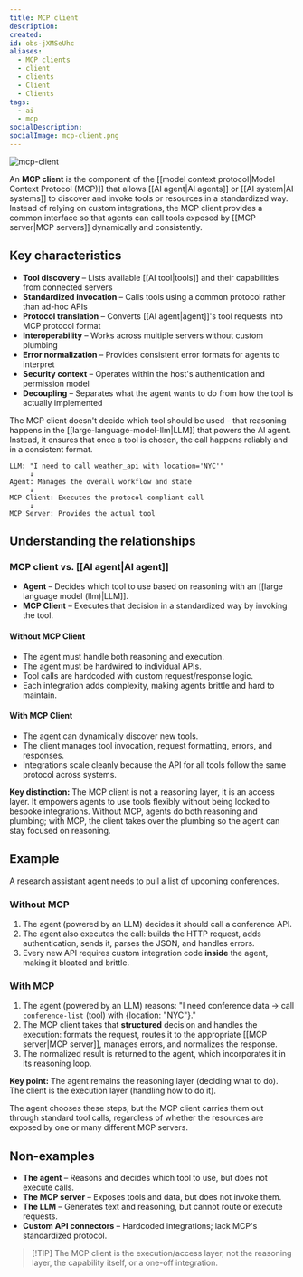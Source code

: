 ```yaml
---
title: MCP client
description:
created:
id: obs-jXMSeUhc
aliases:
  - MCP clients
  - client
  - clients
  - Client
  - Clients
tags:
  - ai
  - mcp
socialDescription:
socialImage: mcp-client.png
---
```


![mcp-client](static/mcp-client.png)

An **MCP client** is the component of the [[model context protocol|Model Context Protocol (MCP)]] that allows [[AI agent|AI agents]] or [[AI system|AI systems]] to discover and invoke tools or resources in a standardized way. Instead of relying on custom integrations, the MCP client provides a common interface so that agents can call tools exposed by [[MCP server|MCP servers]] dynamically and consistently.

## Key characteristics

- **Tool discovery** – Lists available [[AI tool|tools]] and their capabilities from connected servers
- **Standardized invocation** – Calls tools using a common protocol rather than ad-hoc APIs
- **Protocol translation** – Converts [[AI agent|agent]]'s tool requests into MCP protocol format
- **Interoperability** – Works across multiple servers without custom plumbing
- **Error normalization** – Provides consistent error formats for agents to interpret
- **Security context** – Operates within the host's authentication and permission model
- **Decoupling** – Separates what the agent wants to do from how the tool is actually implemented

The MCP client doesn't decide which tool should be used - that reasoning happens in the [[large-language-model-llm|LLM]] that powers the AI agent. Instead, it ensures that once a tool is chosen, the call happens reliably and in a consistent format.

```text
LLM: "I need to call weather_api with location='NYC'"
     ↓
Agent: Manages the overall workflow and state
     ↓
MCP Client: Executes the protocol-compliant call
     ↓
MCP Server: Provides the actual tool
```

## Understanding the relationships

### MCP client vs. [[AI agent|AI agent]]

- **Agent** – Decides which tool to use based on reasoning with an [[large language model (llm)|LLM]].
- **MCP Client** – Executes that decision in a standardized way by invoking the tool.

#### Without MCP Client

- The agent must handle both reasoning and execution.
- The agent must be hardwired to individual APIs.
- Tool calls are hardcoded with custom request/response logic.
- Each integration adds complexity, making agents brittle and hard to maintain.

#### With MCP Client

- The agent can dynamically discover new tools.
- The client manages tool invocation, request formatting, errors, and responses.
- Integrations scale cleanly because the API for all tools follow the same protocol across systems.

**Key distinction:** The MCP client is not a reasoning layer, it is an access layer. It empowers agents to use tools flexibly without being locked to bespoke integrations. Without MCP, agents do both reasoning and plumbing; with MCP, the client takes over the plumbing so the agent can stay focused on reasoning.

## Example

A research assistant agent needs to pull a list of upcoming conferences.

### Without MCP

1. The agent (powered by an LLM) decides it should call a conference API.
2. The agent also executes the call: builds the HTTP request, adds authentication, sends it, parses the JSON, and handles errors.
3. Every new API requires custom integration code **inside** the agent, making it bloated and brittle.

### With MCP

1. The agent (powered by an LLM) reasons: "I need conference data → call `conference-list` (tool) with {location: "NYC"}."
2. The MCP client takes that **structured** decision and handles the execution: formats the request, routes it to the appropriate [[MCP server|MCP server]], manages errors, and normalizes the response.
3. The normalized result is returned to the agent, which incorporates it in its reasoning loop.

**Key point:** The agent remains the reasoning layer (deciding what to do). The client is the execution layer (handling how to do it).

The agent chooses these steps, but the MCP client carries them out through standard tool calls, regardless of whether the resources are exposed by one or many different MCP servers.

## Non-examples

- **The agent** – Reasons and decides which tool to use, but does not execute calls.
- **The MCP server** – Exposes tools and data, but does not invoke them.
- **The LLM** – Generates text and reasoning, but cannot route or execute requests.
- **Custom API connectors** – Hardcoded integrations; lack MCP's standardized protocol.

> [!TIP] The MCP client is the execution/access layer, not the reasoning layer, the capability itself, or a one-off integration.
